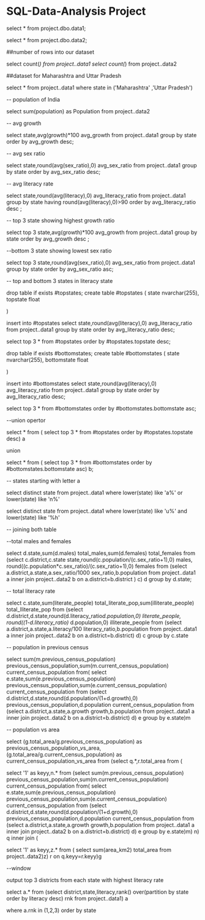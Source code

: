 # SQL-Data-Analysis Project
select * from project.dbo.data1;

select * from project.dbo.data2;

##number of rows into our dataset

select count(*) from project..data1
select count(*) from project..data2

##dataset for Maharashtra and Uttar Pradesh

select * from project..data1 where state in ('Maharashtra' ,'Uttar Pradesh')

-- population of India

select sum(population) as Population from project..data2

-- avg growth 

select state,avg(growth)*100 avg_growth from project..data1 group by state order by avg_growth desc; 

-- avg sex ratio

select state,round(avg(sex_ratio),0) avg_sex_ratio from project..data1 group by state order by avg_sex_ratio desc;

-- avg literacy rate

select state,round(avg(literacy),0) avg_literacy_ratio from project..data1 
group by state having round(avg(literacy),0)>90 order by avg_literacy_ratio desc ;

-- top 3 state showing highest growth ratio

select top 3 state,avg(growth)*100 avg_growth from project..data1 group by state order by avg_growth desc ;

--bottom 3 state showing lowest sex ratio

select top 3 state,round(avg(sex_ratio),0) avg_sex_ratio from project..data1 group by state order by avg_sex_ratio asc;

-- top and bottom 3 states in literacy state

drop table if exists #topstates;
create table #topstates
( state nvarchar(255),
  topstate float

  )

  insert into #topstates
select state,round(avg(literacy),0) avg_literacy_ratio from project..data1 
group by state order by avg_literacy_ratio desc;

select top 3 * from #topstates order by #topstates.topstate desc;

drop table if exists #bottomstates;
create table #bottomstates
( state nvarchar(255),
  bottomstate float

  )

insert into #bottomstates
select state,round(avg(literacy),0) avg_literacy_ratio from project..data1 
group by state order by avg_literacy_ratio desc;

select top 3 * from #bottomstates order by #bottomstates.bottomstate asc;

--union opertor

select * from (
select top 3 * from #topstates order by #topstates.topstate desc) a

union

select * from (
select top 3 * from #bottomstates order by #bottomstates.bottomstate asc) b;

-- states starting with letter a

select distinct state from project..data1 where lower(state) like 'a%' or lower(state) like 'n%'

select distinct state from project..data1 where lower(state) like 'u%' and lower(state) like '%h'

-- joining both table

--total males and females

select d.state,sum(d.males) total_males,sum(d.females) total_females from
(select c.district,c.state state,round(c.population/(c.sex_ratio+1),0) males, round((c.population*c.sex_ratio)/(c.sex_ratio+1),0) females from
(select a.district,a.state,a.sex_ratio/1000 sex_ratio,b.population from project..data1 a inner join project..data2 b on a.district=b.district ) c) d
group by d.state;

-- total literacy rate


select c.state,sum(literate_people) total_literate_pop,sum(illiterate_people) total_lliterate_pop from 
(select d.district,d.state,round(d.literacy_ratio*d.population,0) literate_people,
round((1-d.literacy_ratio)* d.population,0) illiterate_people from
(select a.district,a.state,a.literacy/100 literacy_ratio,b.population from project..data1 a 
inner join project..data2 b on a.district=b.district) d) c
group by c.state

-- population in previous census

select sum(m.previous_census_population) previous_census_population,sum(m.current_census_population) current_census_population from(
select e.state,sum(e.previous_census_population) previous_census_population,sum(e.current_census_population) current_census_population from
(select d.district,d.state,round(d.population/(1+d.growth),0) previous_census_population,d.population current_census_population from
(select a.district,a.state,a.growth growth,b.population from project..data1 a inner join project..data2 b on a.district=b.district) d) e
group by e.state)m

-- population vs area

select (g.total_area/g.previous_census_population)  as previous_census_population_vs_area, (g.total_area/g.current_census_population) as 
current_census_population_vs_area from
(select q.*,r.total_area from (

select '1' as keyy,n.* from
(select sum(m.previous_census_population) previous_census_population,sum(m.current_census_population) current_census_population from(
select e.state,sum(e.previous_census_population) previous_census_population,sum(e.current_census_population) current_census_population from
(select d.district,d.state,round(d.population/(1+d.growth),0) previous_census_population,d.population current_census_population from
(select a.district,a.state,a.growth growth,b.population from project..data1 a inner join project..data2 b on a.district=b.district) d) e
group by e.state)m) n) q inner join (

select '1' as keyy,z.* from (
select sum(area_km2) total_area from project..data2)z) r on q.keyy=r.keyy)g

--window 

output top 3 districts from each state with highest literacy rate


select a.* from
(select district,state,literacy,rank() over(partition by state order by literacy desc) rnk from project..data1) a

where a.rnk in (1,2,3) order by state




 
